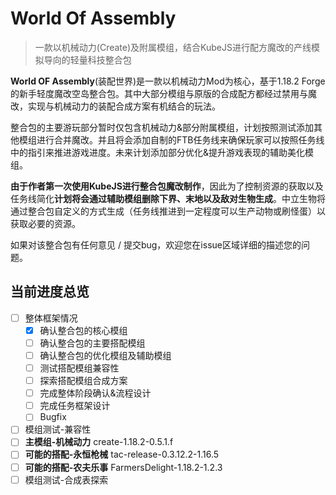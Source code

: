 # World Of Assembly

 > 一款以机械动力(Create)及附属模组，结合KubeJS进行配方魔改的产线模拟导向的轻量科技整合包

 **World OF Assembly**(装配世界)是一款以机械动力Mod为核心，基于1.18.2 Forge的新手轻度魔改空岛整合包。其中大部分模组与原版的合成配方都经过禁用与魔改，实现与机械动力的装配合成方案有机结合的玩法。

 整合包的主要游玩部分暂时仅包含机械动力&部分附属模组，计划按照测试添加其他模组进行合并魔改。并且将会添加自制的FTB任务线来确保玩家可以按照任务线中的指引来推进游戏进度。未来计划添加部分优化&提升游戏表现的辅助美化模组。
 
 **由于作者第一次使用KubeJS进行整合包魔改制作**，因此为了控制资源的获取以及任务线简化**计划将会通过辅助模组删除下界、末地以及敌对生物生成**。中立生物将通过整合包自定义的方式生成（任务线推进到一定程度可以生产动物或刷怪蛋）以获取必要的资源。

 如果对该整合包有任何意见 / 提交bug，欢迎您在issue区域详细的描述您的问题。

## 当前进度总览
- [ ] 整体框架情况
   - [x] 确认整合包的核心模组
   - [ ] 确认整合包的主要搭配模组
   - [ ] 确认整合包的优化模组及辅助模组
   - [ ] 测试搭配模组兼容性
   - [ ] 探索搭配模组合成方案
   - [ ] 完成整体阶段确认&流程设计
   - [ ] 完成任务框架设计
   - [ ] Bugfix
- [ ]  模组测试-兼容性
  - [ ] **主模组-机械动力** create-1.18.2-0.5.1.f
  - [ ] **可能的搭配-永恒枪械** tac-release-0.3.12.2-1.16.5
  - [ ] **可能的搭配-农夫乐事** FarmersDelight-1.18.2-1.2.3
 - [ ] 模组测试-合成表探索
